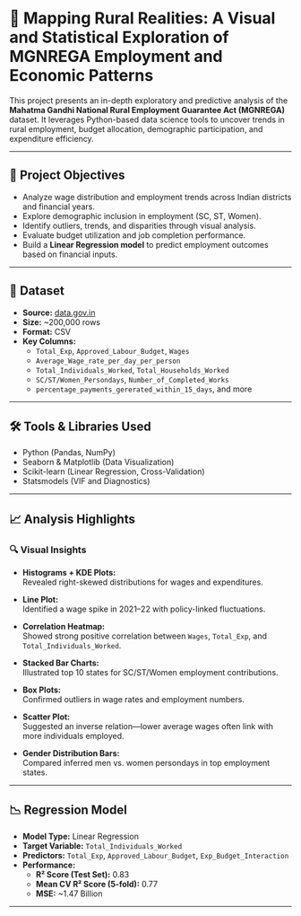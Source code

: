 # 📍 Mapping Rural Realities: A Visual and Statistical Exploration of MGNREGA Employment and Economic Patterns

This project presents an in-depth exploratory and predictive analysis of the **Mahatma Gandhi National Rural Employment Guarantee Act (MGNREGA)** dataset. It leverages Python-based data science tools to uncover trends in rural employment, budget allocation, demographic participation, and expenditure efficiency.

---

## 📌 Project Objectives

- Analyze wage distribution and employment trends across Indian districts and financial years.
- Explore demographic inclusion in employment (SC, ST, Women).
- Identify outliers, trends, and disparities through visual analysis.
- Evaluate budget utilization and job completion performance.
- Build a **Linear Regression model** to predict employment outcomes based on financial inputs.

---

## 📂 Dataset

- **Source:** [data.gov.in](https://data.gov.in)
- **Size:** ~200,000 rows
- **Format:** CSV
- **Key Columns:**
  - `Total_Exp`, `Approved_Labour_Budget`, `Wages`
  - `Average_Wage_rate_per_day_per_person`
  - `Total_Individuals_Worked`, `Total_Households_Worked`
  - `SC/ST/Women_Persondays`, `Number_of_Completed_Works`
  - `percentage_payments_gererated_within_15_days`, and more

---

## 🛠 Tools & Libraries Used

- Python (Pandas, NumPy)
- Seaborn & Matplotlib (Data Visualization)
- Scikit-learn (Linear Regression, Cross-Validation)
- Statsmodels (VIF and Diagnostics)

---

## 📈 Analysis Highlights

### 🔍 Visual Insights

- **Histograms + KDE Plots:**  
  Revealed right-skewed distributions for wages and expenditures.
  
- **Line Plot:**  
  Identified a wage spike in 2021–22 with policy-linked fluctuations.

- **Correlation Heatmap:**  
  Showed strong positive correlation between `Wages`, `Total_Exp`, and `Total_Individuals_Worked`.

- **Stacked Bar Charts:**  
  Illustrated top 10 states for SC/ST/Women employment contributions.

- **Box Plots:**  
  Confirmed outliers in wage rates and employment numbers.

- **Scatter Plot:**  
  Suggested an inverse relation—lower average wages often link with more individuals employed.

- **Gender Distribution Bars:**  
  Compared inferred men vs. women persondays in top employment states.

---

## 📉 Regression Model

- **Model Type:** Linear Regression  
- **Target Variable:** `Total_Individuals_Worked`  
- **Predictors:** `Total_Exp`, `Approved_Labour_Budget`, `Exp_Budget_Interaction`
- **Performance:**
  - **R² Score (Test Set):** 0.83
  - **Mean CV R² Score (5-fold):** 0.77
  - **MSE:** ~1.47 Billion

---
